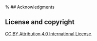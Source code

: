 % ## Acknowledgments

## License and copyright

[CC BY Attribution 4.0 International License](https://creativecommons.org/licenses/by/4.0/).

